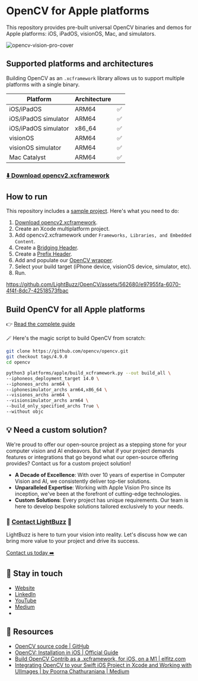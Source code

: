 # OpenCV for Apple platforms

This repository provides pre-built universal OpenCV binaries and demos for Apple platforms: iOS, iPadOS, visionOS, Mac, and simulators.

![opencv-vision-pro-cover](https://github.com/LightBuzz/OpenCV/assets/562680/8908794a-c235-4ffd-afa5-a3a79fcc0af7)

## Supported platforms and architectures

Building OpenCV as an `.xcframework` library allows us to support multiple platforms with a single binary.

| Platform | Architecture | |
| --- | --- | --- |
| iOS/iPadOS | ARM64 | ✅ |
| iOS/iPadOS simulator | ARM64 | ✅ |
| iOS/iPadOS simulator | x86_64 | ✅ |
| visionOS | ARM64 | ✅ |
| visionOS simulator | ARM64 | ✅ |
| Mac Catalyst | ARM64 | ✅ |

### [⬇️ Download opencv2.xcframework](https://github.com/LightBuzz/OpenCV/tree/main/OpenCV-Apple-Mutliplatform/opencv2.xcframework)

## How to run

This repository includes a [sample project](https://github.com/LightBuzz/OpenCV/tree/main/OpenCV-Apple-Mutliplatform). Here's what you need to do:

1. [Download opencv2.xcframework](https://github.com/LightBuzz/OpenCV/tree/main/OpenCV-Apple-Mutliplatform/opencv2.xcframework).
1. Create an Xcode multiplatform project.
2. Add opencv2.xcframework under `Frameworks, Libraries, and Embedded Content`.
3. Create a [Bridging Header](https://github.com/LightBuzz/OpenCV/blob/main/OpenCV-Apple-Mutliplatform/OpenCV-Apple-Mutliplatform/OpenCV-Apple-Mutliplatform-Bridging-Header.h).
4. Create a [Prefix Header](https://github.com/LightBuzz/OpenCV/blob/main/OpenCV-Apple-Mutliplatform/OpenCV-Apple-Mutliplatform/PrefixHeader.pch).
5. Add and populate our [OpenCV wrapper](https://github.com/LightBuzz/OpenCV/blob/main/OpenCV-Apple-Mutliplatform/OpenCV-Apple-Mutliplatform/OpenCVWrapper.mm).
6. Select your build target (iPhone device, visionOS device, simulator, etc).
7. Run.

https://github.com/LightBuzz/OpenCV/assets/562680/e97955fa-6070-4f4f-8dc7-42518573fbac

## Build OpenCV for all Apple platforms

👉 [Read the complete guide](https://lightbuzz.com/?p=6530&preview=true)

🪄 Here's the magic script to build OpenCV from scratch:

```Bash
git clone https://github.com/opencv/opencv.git
git checkout tags/4.9.0
cd opencv

python3 platforms/apple/build_xcframework.py --out build_all \
--iphoneos_deployment_target 14.0 \
--iphoneos_archs arm64 \
--iphonesimulator_archs arm64,x86_64 \
--visionos_archs arm64 \
--visionsimulator_archs arm64 \
--build_only_specified_archs True \
--without objc
```

## 💡 Need a custom solution?

We're proud to offer our open-source project as a stepping stone for your computer vision and AI endeavors. But what if your project demands features or integrations that go beyond what our open-source offering provides? Contact us for a custom project solution!

- **A Decade of Excellence**: With over 10 years of expertise in Computer Vision and AI, we consistently deliver top-tier solutions.
- **Unparalleled Expertise**: Working with Apple Vision Pro since its inception, we've been at the forefront of cutting-edge technologies.
- **Custom Solutions**: Every project has unique requirements. Our team is here to develop bespoke solutions tailored exclusively to your needs.

### 🔗 [Contact LightBuzz](https://lightbuzz.com/contact/) 🚀

LightBuzz is here to turn your vision into reality. Let's discuss how we can bring more value to your project and drive its success.

[Contact us today ➡️](https://lightbuzz.com/contact)

## 👋 Stay in touch

- [Website](https://lightbuzz.com)
- [LinkedIn](https://linkedin.com/company/lightbuzz)
- [YouTube](http://youtube.com/c/lightbuzzsoftware)
- [Medium](https://medium.com/lightbuzz)
- 

## 📖 Resources

- [OpenCV source code | GitHub](https://github.com/opencv/opencv/)
- [OpenCV: Installation in iOS | Official Guide](https://docs.opencv.org/4.8.0/d5/da3/tutorial_ios_install.html)
- [Build OpenCV Contrib as a .xcframework, for iOS, on a M1 | elfitz.com](https://weekly.elfitz.com/2022/06/14/build-opencv-contrib-for-ios/)
- [Integrating OpenCV to your Swift iOS Project in Xcode and Working with UIImages | by Poorna Chathuranjana | Medium](https://medium.com/@hdpoorna/integrating-opencv-to-your-swift-ios-project-in-xcode-and-working-with-uiimages-4c614e62ac88)
